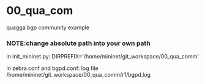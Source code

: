 # 00_qua_com
quagga bgp community example


### NOTE:change absolute path into your own path

in init_mininet.py:
DIRPREFIX='/home/mininet/git_workspace/00_qua_comm' 

in zebra.conf and bgpd.conf:
log file /home/mininet/git_workspace/00_qua_comm/r1/bgpd.log
